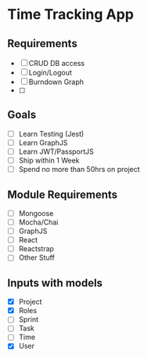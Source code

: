# Time Tracking App

## Requirements

-   [ ] CRUD DB access
-   [ ] Login/Logout
-   [ ] Burndown Graph
-   [ ]

## Goals

-   [ ] Learn Testing (Jest)
-   [ ] Learn GraphJS
-   [ ] Learn JWT/PassportJS
-   [ ] Ship within 1 Week
-   [ ] Spend no more than 50hrs on project

## Module Requirements

-   [ ] Mongoose
-   [ ] Mocha/Chai
-   [ ] GraphJS
-   [ ] React
-   [ ] Reactstrap
-   [ ] Other Stuff

## Inputs with models

-   [x] Project
-   [x] Roles
-   [ ] Sprint
-   [ ] Task
-   [ ] Time
-   [x] User

